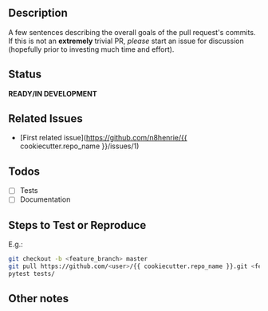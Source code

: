 ## Description

A few sentences describing the overall goals of the pull request's commits. If
this is not an **extremely** trivial PR, *please* start an issue for discussion
(hopefully prior to investing much time and effort).

## Status

**READY/IN DEVELOPMENT**

## Related Issues

- [First related issue](https://github.com/n8henrie/{{ cookiecutter.repo_name }}/issues/1)

## Todos

- [ ] Tests
- [ ] Documentation

## Steps to Test or Reproduce

E.g.:

```bash
git checkout -b <feature_branch> master
git pull https://github.com/<user>/{{ cookiecutter.repo_name }}.git <feature_branch>
pytest tests/
```

## Other notes


